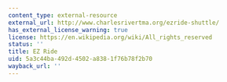 ```yaml
---
content_type: external-resource
external_url: http://www.charlesrivertma.org/ezride-shuttle/
has_external_license_warning: true
license: https://en.wikipedia.org/wiki/All_rights_reserved
status: ''
title: EZ Ride
uid: 5a3c44ba-492d-4502-a838-1f76b78f2b70
wayback_url: ''
---
```

